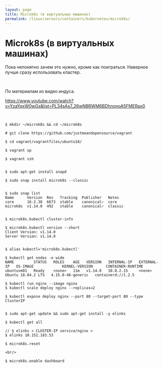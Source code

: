 ```yaml
---
layout: page
title: Microk8s (в виртуальных машинах)
permalink: /linux/servers/containers/kubernetes/microk8s/
---
```


# Microk8s (в виртуальных машинах)

Пока непонятно зачем это нужно, кроме как поиграться.
Наверное лучше сразу использовать кластер.

<br/>

По материалам из видео индуса.

https://www.youtube.com/watch?v=YzaYqxW0wGs&list=PL34sAs7_26wNBRWM6BDhnonoA5FMERax0

<br/>

    $ mkdir ~/microk8s && cd ~/microk8s

    # git clone https://github.com/justmeandopensource/vagrant

    $ cd vagrant/vagrantfiles/ubuntu18/

    $ vagrant up

    $ vagrant ssh


    $ sudo apt-get install snapd

    $ sudo snap install microk8s --classic


    $ sudo snap list
    Name      Version  Rev   Tracking  Publisher   Notes
    core      16-2.38  6673  stable    canonical✓  core
    microk8s  v1.14.0  492   stable    canonical✓  classic


    $ microk8s.kubectl cluster-info

    $ microk8s.kubectl version --short
    Client Version: v1.14.0
    Server Version: v1.14.0


    $ alias kubectl='microk8s.kubectl'

    $ kubectl get nodes -o wide
    NAME         STATUS   ROLES    AGE   VERSION   INTERNAL-IP   EXTERNAL-IP   OS-IMAGE             KERNEL-VERSION      CONTAINER-RUNTIME
    ubuntuvm01   Ready    <none>   11m   v1.14.0   10.0.2.15     <none>        Ubuntu 18.04.2 LTS   4.15.0-46-generic   containerd://1.2.5

    $ kubectl run nginx --image nginx
    $ kubectl scale deploy nginx --replicas=2

    $ kubectl expose deploy nginx --port 80 --target-port 80 --type ClusterIP


    $ sudo apt-get update && sudo apt-get install -y elinks

    $ kubectl get all

    // $ elinks < CLUSTER-IP service/nginx >
    $ elinks 10.152.183.53

    $ microk8s.reset

    <br/>

    $ microk8s.enable dashboard
